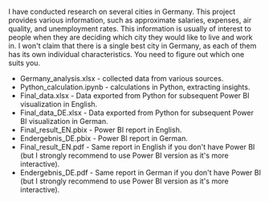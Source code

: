 I have conducted research on several cities in Germany. This project provides various information, such as approximate salaries, expenses, air quality, and unemployment rates. This information is usually of interest to people when they are deciding which city they would like to live and work in. I won't claim that there is a single best city in Germany, as each of them has its own individual characteristics. You need to figure out which one suits you.

* Germany_analysis.xlsx - collected data from various sources.
* Python_calculation.ipynb - calculations in Python, extracting insights.
* Final_data.xlsx - Data exported from Python for subsequent Power BI visualization in English.
* Final_data_DE.xlsx - Data exported from Python for subsequent Power BI visualization in German.
* Final_result_EN.pbix - Power BI report in English.
* Endergebnis_DE.pbix - Power BI report in German.
* Final_result_EN.pdf - Same report in English if you don't have Power BI (but I strongly recommend to use Power BI version as it's more interactive).
* Endergebnis_DE.pdf - Same report in German if you don't have Power BI (but I strongly recommend to use Power BI version as it's more interactive).

